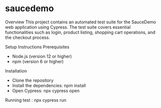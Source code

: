# saucedemo

Overview
This project contains an automated test suite for the SauceDemo web application using Cypress. The test suite covers essential functionalities such as login, product listing, shopping cart operations, and the checkout process.

Setup Instructions
Prerequisites
- Node.js (version 12 or higher)
- npm (version 6 or higher)

Installation
- Clone the repository
- Install the dependencies: npm install
- Open Cypress: npx cypress open

Running test : npx cypress run
